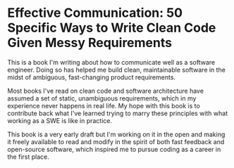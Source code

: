 # Effective Communication: 50 Specific Ways to Write Clean Code Given Messy Requirements

This is a book I'm writing about how to communicate well as a software engineer.
Doing so has helped me build clean, maintainable software in the midst of
ambiguous, fast-changing product requirements.

Most books I've read on clean code and software architecture have assumed a set
of static, unambiguous requirements, which in my experience never happens in
real life. My hope with this book is to contribute back what I've learned trying
to marry these principles with what working as a SWE is like in practice.

This book is a very early draft but I'm working on it in the open and making it
freely available to read and modify in the spirit of both fast feedback and
open-source software, which inspired me to pursue coding as a career in the
first place.
